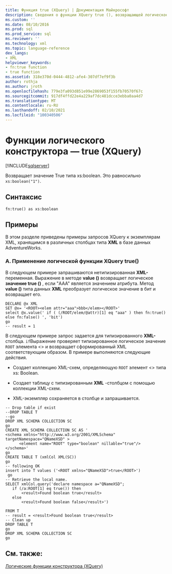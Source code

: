 ```yaml
---
title: Функция true (XQuery) | Документация Майкрософт
description: Сведения о функции XQuery true (), возвращающей логическое значение true.
ms.custom: ''
ms.date: 08/10/2016
ms.prod: sql
ms.prod_service: sql
ms.reviewer: ''
ms.technology: xml
ms.topic: language-reference
dev_langs:
- XML
helpviewer_keywords:
- fn:true function
- true function
ms.assetid: 318e370d-0444-4812-afe4-307df7ef9f3b
author: rothja
ms.author: jroth
ms.openlocfilehash: 779e3fa093d851e99e2869053f155fb70570f67c
ms.sourcegitcommit: 917df4ffd22e4a229af7dc481dcce3ebba0aa4d7
ms.translationtype: MT
ms.contentlocale: ru-RU
ms.lasthandoff: 02/10/2021
ms.locfileid: "100340506"
---
```

# <a name="boolean-constructor-functions---true-xquery"></a>Функции логического конструктора — true (XQuery)
[!INCLUDE[sqlserver](../includes/applies-to-version/sqlserver.md)]

  Возвращает значение True типа xs:boolean. Это равносильно `xs:boolean("1")`.  
  
## <a name="syntax"></a>Синтаксис  
  
```  
fn:true() as xs:boolean  
```  
  
## <a name="examples"></a>Примеры  
 В этом разделе приведены примеры запросов XQuery к экземплярам XML, хранящимся в различных столбцах типа **XML** в базе данных AdventureWorks.  
  
### <a name="a-using-the-true-xquery-boolean-function"></a>A. Применение логической функции XQuery true()  
 В следующем примере запрашиваются нетипизированная **XML-** переменная. Выражение в методе **value ()** возвращает логическое **значение true ()** , если "AAA" является значением атрибута. Метод **value ()** типа данных **XML** преобразует логическое значение в бит и возвращает его.  
  
```  
DECLARE @x XML  
SET @x= '<ROOT><elem attr="aaa">bbb</elem></ROOT>'  
select @x.value(' if ( (/ROOT/elem/@attr)[1] eq "aaa" ) then fn:true() else fn:false() ', 'bit')  
go  
-- result = 1  
```  
  
 В следующем примере запрос задается для типизированного **XML-** столбца. `if`Выражение проверяет типизированное логическое значение `ROOT` элемента <> и возвращает сформированный XML соответствующим образом. В примере выполняются следующие действия.  
  
-   Создает коллекцию XML-схем, определяющую `ROOT` элемент <> типа xs: Boolean.  
  
-   Создает таблицу с типизированным **XML** -столбцом с помощью коллекции XML-схем.  
  
-   XML-экземпляр сохраняется в столбце и запрашивается.  
  
```  
-- Drop table if exist  
--DROP TABLE T  
--go  
DROP XML SCHEMA COLLECTION SC  
go  
CREATE XML SCHEMA COLLECTION SC AS '  
<schema xmlns="http://www.w3.org/2001/XMLSchema"  
targetNamespace="QNameXSD" >  
      <element name="ROOT" type="boolean" nillable="true"/>  
</schema>'  
go  
CREATE TABLE T (xmlCol XML(SC))  
go  
-- following OK  
insert into T values ('<ROOT xmlns="QNameXSD">true</ROOT>')  
 go  
-- Retrieve the local name.   
SELECT xmlCol.query('declare namespace a="QNameXSD";   
   if (/a:ROOT[1] eq true()) then  
       <result>Found boolean true</result>  
   else  
       <result>Found boolean false</result>')  
  
FROM T  
-- result = <result>Found boolean true</result>  
-- Clean up  
DROP TABLE T  
go  
DROP XML SCHEMA COLLECTION SC  
go  
```  
  
## <a name="see-also"></a>См. также:  
 [Логические функции конструктора &#40;XQuery&#41;](./xquery-functions-against-the-xml-data-type.md)  
  
